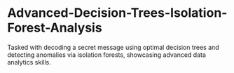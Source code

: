 # Advanced-Decision-Trees-Isolation-Forest-Analysis
Tasked with decoding a secret message using optimal decision trees and detecting anomalies via isolation forests, showcasing advanced data analytics skills.
